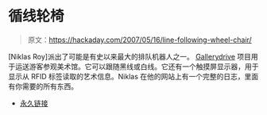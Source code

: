 # 循线轮椅

> 原文：<https://hackaday.com/2007/05/16/line-following-wheel-chair/>

[Niklas Roy]派出了可能是有史以来最大的排队机器人之一。 [Gallerydrive](http://www.cyberniklas.de/gallerydrive/moddingdiary/) 项目用于运送游客参观美术馆。它可以跟随黑线或白线。它还有一个触摸屏显示器，用于显示从 RFID 标签读取的艺术信息。Niklas 在他的网站上有一个完整的日志，里面有你需要的所有东西。

*   [永久链接](http://www.cyberniklas.de/gallerydrive/moddingdiary/)